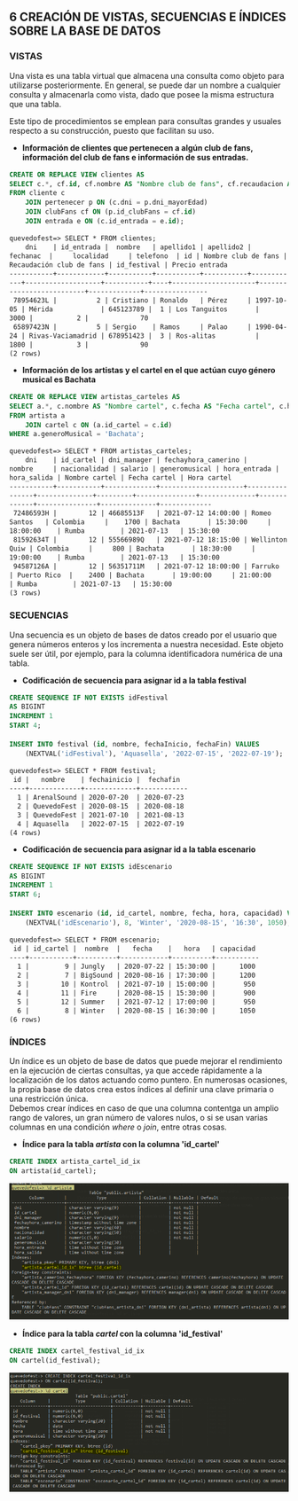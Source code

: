 ## 6 CREACIÓN DE VISTAS, SECUENCIAS E ÍNDICES SOBRE LA BASE DE DATOS

### VISTAS

Una vista es una tabla virtual que almacena una consulta como objeto para utilizarse posteriormente. En general, se puede dar un nombre a cualquier consulta y almacenarla como vista, dado que posee la misma estructura que una tabla.  

Este tipo de procedimientos se emplean para consultas grandes y usuales respecto a su construcción, puesto que facilitan su uso.

* **Información de clientes que pertenecen a algún club de fans, información del club de fans e información de sus entradas.**
```sql
CREATE OR REPLACE VIEW clientes AS
SELECT c.*, cf.id, cf.nombre AS "Nombre club de fans", cf.recaudacion AS "Recaudación club de fans", e.id_festival, e.precio AS "Precio entrada"
FROM cliente c
    JOIN pertenecer p ON (c.dni = p.dni_mayorEdad)
    JOIN clubFans cf ON (p.id_clubFans = cf.id)
    JOIN entrada e ON (c.id_entrada = e.id);
```
```Resultado
quevedofest=> SELECT * FROM clientes;
    dni    | id_entrada |  nombre   | apellido1 | apellido2 |  fechanac  |     localidad     | telefono  | id | Nombre club de fans | Recaudación club de fans | id_festival | Precio entrada
-----------+------------+-----------+-----------+-----------+------------+-------------------+-----------+----+---------------------+--------------------------+-------------+----------------
 78954623L |          2 | Cristiano | Ronaldo   | Pérez     | 1997-10-05 | Mérida            | 645123789 |  1 | Los Tanguitos       |                     3000 |           2 |             70
 65897423N |          5 | Sergio    | Ramos     | Palao     | 1990-04-24 | Rivas-Vaciamadrid | 678951423 |  3 | Ros-alitas          |                     1800 |           3 |             90
(2 rows)
```

* **Información de los artistas y el cartel en el que actúan cuyo género musical es Bachata**
```sql
CREATE OR REPLACE VIEW artistas_carteles AS
SELECT a.*, c.nombre AS "Nombre cartel", c.fecha AS "Fecha cartel", c.hora AS "Hora cartel"
FROM artista a 
    JOIN cartel c ON (a.id_cartel = c.id)
WHERE a.generoMusical = 'Bachata';
```
```Resultado
quevedofest=> SELECT * FROM artistas_carteles;
    dni    | id_cartel | dni_manager | fechayhora_camerino |     nombre     | nacionalidad | salario | generomusical | hora_entrada | hora_salida | Nombre cartel | Fecha cartel | Hora cartel
-----------+-----------+-------------+---------------------+----------------+--------------+---------+---------------+--------------+-------------+---------------+--------------+-------------
 72486593H |        12 | 46685513F   | 2021-07-12 14:00:00 | Romeo Santos   | Colombia     |    1700 | Bachata       | 15:30:00     | 18:00:00    | Rumba         | 2021-07-13   | 15:30:00
 81592634T |        12 | 55566989Q   | 2021-07-12 18:15:00 | Wellinton Quiw | Colombia     |     800 | Bachata       | 18:30:00     | 19:00:00    | Rumba         | 2021-07-13   | 15:30:00
 94587126A |        12 | 56351711M   | 2021-07-12 18:00:00 | Farruko        | Puerto Rico  |    2400 | Bachata       | 19:00:00     | 21:00:00    | Rumba         | 2021-07-13   | 15:30:00
(3 rows)
```


### SECUENCIAS

Una secuencia es un objeto de bases de datos creado por el usuario que genera números enteros y los incrementa a nuestra necesidad. Este objeto suele ser útil, por ejemplo, para la columna identificadora numérica de una tabla. 

* **Codificación de secuencia para asignar id a la tabla festival**
```sql
CREATE SEQUENCE IF NOT EXISTS idFestival
AS BIGINT
INCREMENT 1
START 4;

INSERT INTO festival (id, nombre, fechaInicio, fechaFin) VALUES 
    (NEXTVAL('idFestival'), 'Aquasella', '2022-07-15', '2022-07-19');
```
```Resultado
quevedofest=> SELECT * FROM festival;
 id |   nombre    | fechainicio |  fechafin
----+-------------+-------------+------------
  1 | ArenalSound | 2020-07-20  | 2020-07-23
  2 | QuevedoFest | 2020-08-15  | 2020-08-18
  3 | QuevedoFest | 2021-07-10  | 2021-08-13
  4 | Aquasella   | 2022-07-15  | 2022-07-19
(4 rows)
```

* **Codificación de secuencia para asignar id a la tabla escenario**
```sql
CREATE SEQUENCE IF NOT EXISTS idEscenario
AS BIGINT
INCREMENT 1
START 6;

INSERT INTO escenario (id, id_cartel, nombre, fecha, hora, capacidad) VALUES 
    (NEXTVAL('idEscenario'), 8, 'Winter', '2020-08-15', '16:30', 1050);
```
```Resultado
quevedofest=> SELECT * FROM escenario;
 id | id_cartel |  nombre  |   fecha    |   hora   | capacidad
----+-----------+----------+------------+----------+-----------
  1 |         9 | Jungly   | 2020-07-22 | 15:30:00 |      1000
  2 |         7 | BigSound | 2020-08-16 | 17:30:00 |      1200
  3 |        10 | Kontrol  | 2021-07-10 | 15:00:00 |       950
  4 |        11 | Fire     | 2020-08-15 | 15:30:00 |       900
  5 |        12 | Summer   | 2021-07-12 | 17:00:00 |       950
  6 |         8 | Winter   | 2020-08-15 | 16:30:00 |      1050
(6 rows)
```


### ÍNDICES

Un índice es un objeto de base de datos que puede mejorar el rendimiento en la ejecución de ciertas consultas, ya que accede rápidamente a la localización de los datos actuando como puntero.
En numerosas ocasiones, la propia base de datos crea estos índices al definir una clave primaria o una restricción única.  
Debemos crear índices en caso de que una columna contentga un amplio rango de valores, un gran número de valores nulos, o si se usan varias columnas en una condición _where_ o _join_, entre otras cosas.  

* **Índice para la tabla _artista_ con la columna 'id_cartel'**
```sql
CREATE INDEX artista_cartel_id_ix
ON artista(id_cartel);
```
![index1](../../Images/BBDD/index1.png)

* **Índice para la tabla _cartel_ con la columna 'id_festival'**
```sql
CREATE INDEX cartel_festival_id_ix
ON cartel(id_festival);
```
![index2](../../Images/BBDD/index2.png)

